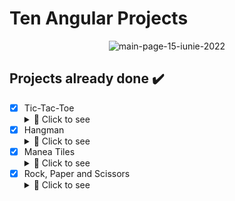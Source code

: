 # Ten Angular Projects

<p align="center">
  <img src="https://i.imgur.com/vBgvev0.gif" alt="main-page-15-iunie-2022"/>
</p>

## Projects already done ✔️

- [x] Tic-Tac-Toe <details>
  <summary>🔭 Click to see</summary>
  <br/>
    <h3>Simple Tic-Tac-Toe beetween 2 friends.</h3>
    <img src="https://i.imgur.com/wfctJzb.png" alt="tic-tac-toe-project"/>
  <br/> </details>
- [x] Hangman <details>
  <summary>🔭 Click to see</summary>
  <br/>
    <h3>Simple Hangman game with predefined words</h3>
    <img src="https://i.imgur.com/qQ6m4BS.png" alt="hangman-project"/>
  <br/> </details>
- [x] Manea Tiles <details>
  <summary>🔭 Click to see</summary>
  <br/>
    <h3>Game inspired by "Piano Tiles" but have romanian authentic songs (manele).</h3>
    <img src="https://i.imgur.com/uXwW1QX.png" alt="manea-tiles-project-select-song"/>  
    <img src="https://i.imgur.com/czLJIaP.png" alt="manea-tiles-project-game"/>
  <br/> </details>
- [x] Rock, Paper and Scissors<details>
  <summary>🔭 Click to see</summary>
  <br/>
    <h3>Simple rock, paper and scissors game with visual images.</h3>
    <img src="https://i.imgur.com/oeh9Z3f.png" alt="rock-paper-scissors-game"/>
  <br/> </details>
